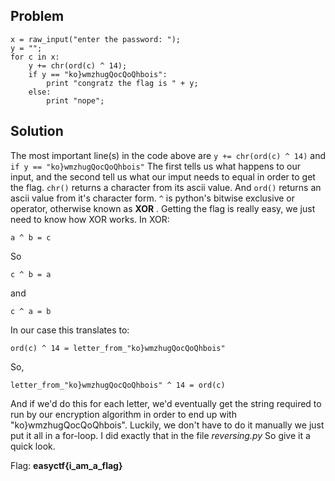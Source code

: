**Problem**
-------------

	x = raw_input("enter the password: ");
	y = "";
	for c in x:
		y += chr(ord(c) ^ 14);
		if y == "ko}wmzhugQocQoQhbois":
			print "congratz the flag is " + y;
		else:
			print "nope";


**Solution**
------------

The most important line(s) in the code above are `y += chr(ord(c) ^ 14)` and `if y == "ko}wmzhugQocQoQhbois"` The first tells us what happens to our input,
and the second tell us what our imput needs to equal in order to get the flag. `chr()` returns a character from its ascii value. And `ord()` returns an ascii
value from it's character form. `^` is python's bitwise exclusive or operator, otherwise known as **XOR** . Getting the flag is really easy, we just need to know 
how XOR works. In XOR:

	a ^ b = c

So

	c ^ b = a

and 

	c ^ a = b

In our case this translates to:

	ord(c) ^ 14 = letter_from_"ko}wmzhugQocQoQhbois"

So,

	letter_from_"ko}wmzhugQocQoQhbois" ^ 14 = ord(c)

And if we'd do this for each letter, we'd eventually get the string required to run by our encryption algorithm in order to end up with "ko}wmzhugQocQoQhbois".
Luckily, we don't have to do it manually we just put it all in a for-loop. I did exactly that in the file *reversing.py* So give it a quick look.

Flag: **easyctf{i_am_a_flag}**
